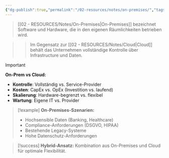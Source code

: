 ```yaml
---
{"dg-publish":true,"permalink":"/02-resources/notes/on-premises/","tags":["infrastruktur/deployment","cloud/vergleich"],"noteIcon":"","updated":"2025-09-16T23:41:26.787+02:00"}
---
```



>[[02 - RESOURCES/Notes/On-Premises\|On-Premises]] bezeichnet Software und Hardware, die in den eigenen Räumlichkeiten betrieben wird.

>>Im Gegensatz zur [[02 - RESOURCES/Notes/Cloud\|Cloud]] behält das Unternehmen vollständige Kontrolle über Infrastructure und Daten.

>[!important] 
>**On-Prem vs Cloud:**
>- **Kontrolle**: Vollständig vs. Service-Provider
>- **Kosten**: CapEx vs. OpEx (Investition vs. laufend)
>- **Skalierung**: Hardware-begrenzt vs. flexibel
>- **Wartung**: Eigene IT vs. Provider

>[!example] 
>**On-Premises-Szenarien:**
>- Hochsensible Daten (Banking, Healthcare)
>- Compliance-Anforderungen (DSGVO, HIPAA)
>- Bestehende Legacy-Systeme
>- Hohe Datenschutz-Anforderungen

>[!success] 
>**Hybrid-Ansatz:** Kombination aus On-Premises und Cloud für optimale Flexibilität.